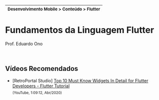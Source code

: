 | <sup>Desenvolvimento Mobile > Conteúdo > Flutter</sup> |
| --- |

# Fundamentos da Linguagem Flutter

Prof. Eduardo Ono

<br>

## Vídeos Recomendados

* [RetroPortal Studio] [Top 10 Must Know Widgets In Detail for Flutter Developers - Flutter Tutorial](https://www.youtube.com/watch?v=x1LHDKLDT38)<br><sub>(YouTube, 1:09:12, Abr/2020)</sub>

<br>

